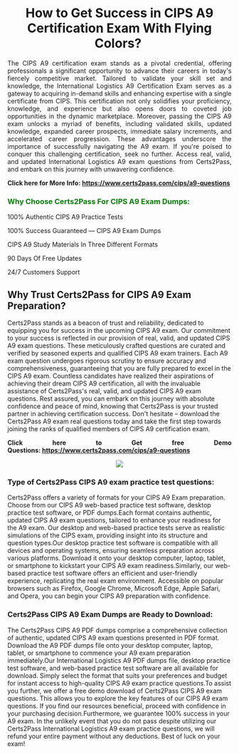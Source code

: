 <h1 style="text-align: center;"><strong>How to Get Success in CIPS A9 Certification Exam With Flying Colors? </strong></h1>

<p style="text-align: justify;">The CIPS A9 certification exam stands as a pivotal credential, offering professionals a significant opportunity to advance their careers in today's fiercely competitive market. Tailored to validate your skill set and knowledge, the International Logistics A9 Certification Exam serves as a gateway to acquiring in-demand skills and enhancing expertise with a single certificate from CIPS. This certification not only solidifies your proficiency, knowledge, and experience but also opens doors to coveted job opportunities in the dynamic marketplace. Moreover, passing the CIPS A9 exam unlocks a myriad of benefits, including validated skills, updated knowledge, expanded career prospects, immediate salary increments, and accelerated career progression. These advantages underscore the importance of successfully navigating the A9 exam. If you're poised to conquer this challenging certification, seek no further. Access real, valid, and updated International Logistics A9 exam questions from Certs2Pass, and embark on this journey with unwavering confidence.</p>

<p style="text-align: justify;"><strong>Click here for More Info: <a href="https://www.certs2pass.com/cips/a9-questions">https://www.certs2pass.com/cips/a9-questions</a></strong></p>

<h3><strong><span style="display:block; color:Green;">Why Choose Certs2Pass For CIPS A9 Exam Dumps: </span></strong></h3>

<p style="text-align: justify;">100% Authentic CIPS A9 Practice Tests</p>

<p style="text-align: justify;">100% Success Guaranteed — CIPS A9 Exam Dumps</p>

<p style="text-align: justify;">CIPS A9 Study Materials In Three Different Formats</p>

<p style="text-align: justify;">90 Days Of Free Updates</p>

<p style="text-align: justify;">24/7 Customers Support</p>

<h2><strong>Why Trust Certs2Pass for CIPS A9 Exam Preparation?</strong></h2>

<p>Certs2Pass stands as a beacon of trust and reliability, dedicated to equipping you for success in the upcoming CIPS A9 exam. Our commitment to your success is reflected in our provision of real, valid, and updated CIPS A9 exam questions. These meticulously crafted questions are curated and verified by seasoned experts and qualified CIPS A9 exam trainers. Each A9 exam question undergoes rigorous scrutiny to ensure accuracy and comprehensiveness, guaranteeing that you are fully prepared to excel in the CIPS A9 exam. Countless candidates have realized their aspirations of achieving their dream CIPS A9 certification, all with the invaluable assistance of Certs2Pass's real, valid, and updated CIPS A9 exam questions. Rest assured, you can embark on this journey with absolute confidence and peace of mind, knowing that Certs2Pass is your trusted partner in achieving certification success. Don't hesitate – download the Certs2Pass A9 exam real questions today and take the first step towards joining the ranks of qualified members of CIPS A9 certification exam.</p>

<p style="text-align: justify;"><strong>Click here to Get free Demo Questions: <a href="https://www.certs2pass.com/cips/a9-questions">https://www.certs2pass.com/cips/a9-questions</a></strong></p>

<p style="text-align: center;"><img src="https://i.imgur.com/8DtcaoZ.jpg" /></p>

<h3 style="text-align: justify;"><strong>Type of Certs2Pass CIPS A9 exam practice test questions:</strong></h3>

<p>Certs2Pass offers a variety of formats for your CIPS A9 Exam preparation. Choose from our CIPS A9 web-based practice test software, desktop practice test software, or PDF dumps.Each format contains authentic, updated CIPS A9 exam questions, tailored to enhance your readiness for the A9 exam. Our desktop and web-based practice tests serve as realistic simulations of the CIPS exam, providing insight into its structure and question types.Our desktop practice test software is compatible with all devices and operating systems, ensuring seamless preparation across various platforms. Download it onto your desktop computer, laptop, tablet, or smartphone to kickstart your CIPS A9 exam readiness.Similarly, our web-based practice test software offers an efficient and user-friendly experience, replicating the real exam environment. Accessible on popular browsers such as Firefox, Google Chrome, Microsoft Edge, Apple Safari, and Opera, you can begin your CIPS A9 preparation with confidence.</p>

<h3 style="text-align: justify;"><strong>Certs2Pass CIPS A9 Exam Dumps are Ready to Download:</strong></h3>

<p>The Certs2Pass CIPS A9 PDF dumps comprise a comprehensive collection of authentic, updated CIPS A9 exam questions presented in PDF format. Download the A9 PDF dumps file onto your desktop computer, laptop, tablet, or smartphone to commence your A9 exam preparation immediately.Our International Logistics A9 PDF dumps file, desktop practice test software, and web-based practice test software are all available for download. Simply select the format that suits your preferences and budget for instant access to high-quality CIPS A9 exam practice questions.To assist you further, we offer a free demo download of Certs2Pass CIPS A9 exam questions. This allows you to explore the key features of our CIPS A9 exam questions. If you find our resources beneficial, proceed with confidence in your purchasing decision.Furthermore, we guarantee 100% success in your A9 exam. In the unlikely event that you do not pass despite utilizing our Certs2Pass International Logistics A9 exam practice questions, we will refund your entire payment without any deductions. Best of luck on your exam!</p>

